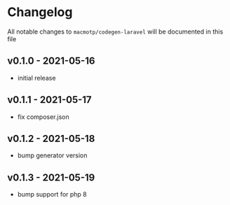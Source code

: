 # Changelog

All notable changes to `macmotp/codegen-laravel` will be documented in this file

## v0.1.0 - 2021-05-16

- initial release

## v0.1.1 - 2021-05-17

- fix composer.json

## v0.1.2 - 2021-05-18

- bump generator version

## v0.1.3 - 2021-05-19

- bump support for php 8
